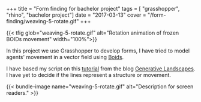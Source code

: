 +++
title = "Form finding for bachelor project"
tags = [ "grasshopper", "rhino", "bachelor project"]
date = "2017-03-13"
cover = "/form-finding/weaving-5-rotate.gif"
+++

{{< tfig glob="weaving-5-rotate.gif" alt="Rotation animation of frozen BOIDs movement" width="100%">}}

In this project we use Grasshopper to develop forms, I have tried to model agents' movement in a vector field using [Boids](https://en.wikipedia.org/wiki/Boids).

I have based my script on this [tutorial](https://generativelandscapes.wordpress.com/2014/12/08/agents-steered-by-a-vector-field-example-11-1/) from the blog [Generative Landscapes](https://generativelandscapes.wordpress.com/). I have yet to decide if the lines represent a structure or movement.

{{< bundle-image name="weaving-5-rotate.gif" alt="Description for screen readers." >}}
